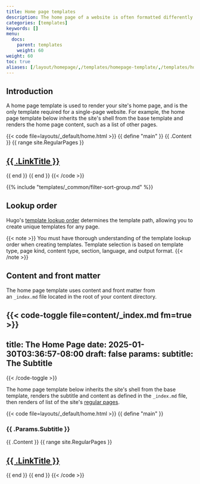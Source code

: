 ```yaml
---
title: Home page templates
description: The home page of a website is often formatted differently than the other pages. For this reason, Hugo makes it easy for you to define your new site's home page as a unique template.
categories: [templates]
keywords: []
menu:
  docs:
    parent: templates
    weight: 60
weight: 60
toc: true
aliases: [/layout/homepage/,/templates/homepage-template/,/templates/homepage/]
---
```


## Introduction

A home page template is used to render your site's home page, and is the only template required for a single-page website.  For example, the home page template below inherits the site's shell from the base template and renders the home page content, such as a list of other pages.

{{< code file=layouts/_default/home.html >}}
{{ define "main" }}
  {{ .Content }}
  {{ range site.RegularPages }}
    <h2><a href="{{ .RelPermalink }}">{{ .LinkTitle }}</a></h2>
  {{ end }}
{{ end }}
{{< /code >}}

{{% include "templates/_common/filter-sort-group.md" %}}

## Lookup order

Hugo's [template lookup order] determines the template path, allowing you to create unique templates for any page.

[template lookup order]: /templates/lookup-order/#home-templates

{{< note >}}
You must have thorough understanding of the template lookup order when creating templates. Template selection is based on template type, page kind, content type, section, language, and output format.
{{< /note >}}

## Content and front matter

The home page template uses content and front matter from an&nbsp;`_index.md`&nbsp;file located in the root of your content directory.

{{< code-toggle file=content/_index.md fm=true >}}
---
title: The Home Page
date: 2025-01-30T03:36:57-08:00
draft: false
params:
  subtitle: The Subtitle
---
{{< /code-toggle >}}

The home page template below inherits the site's shell from the base template, renders the subtitle and content as defined in the&nbsp;`_index.md`&nbsp;file, then renders of list of the site's [regular pages](g).

{{< code file=layouts/_default/home.html >}}
{{ define "main" }}
  <h3>{{ .Params.Subtitle }}</h3>
  {{ .Content }}
  {{ range site.RegularPages }}
    <h2><a href="{{ .RelPermalink }}">{{ .LinkTitle }}</a></h2>
  {{ end }}
{{ end }}
{{< /code >}}
